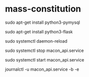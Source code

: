 # mass-constitution

sudo apt-get install python3-pymysql

sudo apt-get install python3-flask

sudo systemctl daemon-reload

sudo systemctl stop macon_api.service

sudo systemctl start macon_api.service

journalctl -u macon_api.service -b -e